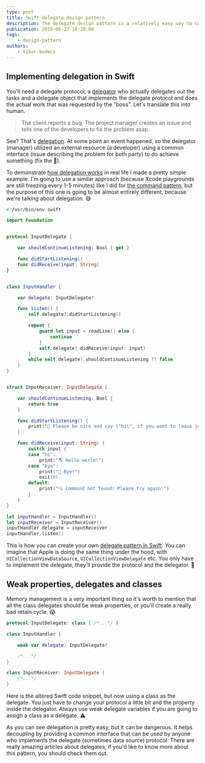 ```yaml
---
type: post
title: Swift delegate design pattern
description: The delegate design pattern is a relatively easy way to communicate between two objects through a common interface, protocol in Swift.
publication: 2018-06-27 16:20:00
tags: 
    - design-pattern
authors:
    - tibor-bodecs
---
```


## Implementing delegation in Swift

You'll need a delegate protocol, a [delegator](https://blog.bobthedeveloper.io/the-meaning-of-delegate-in-swift-347eaa9674d) who actually delegates out the tasks and a delegate object that implements the delegate protocol and does the actual work that was requested by the "boss". Let's translate this into human.

> The client reports a bug. The project manager creates an issue and tells one of the developers to fix the problem asap.

See? That's [delegation](http://www.andrewcbancroft.com/2015/03/26/what-is-delegation-a-swift-developers-guide/). At some point an event happened, so the delegator (manager) utilized an external resource (a developer) using a common interface (issue describing the problem for both party) to do achieve something (fix the 🐛).

To demonstrate [how delegation works](https://www.andrewcbancroft.com/2015/04/08/how-delegation-works-a-swift-developer-guide/) in real life I made a pretty simple example. I'm going to use a similar approach (because Xcode playgrounds are still freezing every 1-5 minutes) like I did for [the command pattern](https://theswiftdev.com/2018/06/13/swift-command-design-pattern/), but the purpose of this one is going to be almost entirely different, because we're talking about delegation. 😅

```swift
#!/usr/bin/env swift

import Foundation


protocol InputDelegate {

    var shouldContinueListening: Bool { get }

    func didStartListening()
    func didReceive(input: String)
}


class InputHandler {

    var delegate: InputDelegate?

    func listen() {
        self.delegate?.didStartListening()

        repeat {
            guard let input = readLine() else {
                continue
            }
            self.delegate?.didReceive(input: input)
        }
        while self.delegate?.shouldContinueListening ?? false
    }
}


struct InputReceiver: InputDelegate {

    var shouldContinueListening: Bool {
        return true
    }

    func didStartListening() {
        print("👻 Please be nice and say \"hi\", if you want to leave just tell me \"bye\":")
    }

    func didReceive(input: String) {
        switch input {
        case "hi":
            print("🌎 Hello world!")
        case "bye":
            print("👋 Bye!")
            exit(0)
        default:
            print("🔍 Command not found! Please try again:")
        }
    }
}

let inputHandler = InputHandler()
let inputReceiver = InputReceiver()
inputHandler.delegate = inputReceiver
inputHandler.listen()
```

This is how you can create your own [delegate pattern in Swift](https://www.appcoda.com/swift-delegate/). You can imagine that Apple is doing the same thing under the hood, with `UICollectionViewDataSource`, `UICollectionViewDelegate` etc. You only have to implement the delegate, they'll provide the protocol and the delegator. 🤔

## Weak properties, delegates and classes

Memory management is a very important thing so it's worth to mention that all the class delegates should be weak properties, or you'll create a really bad retain cycle. 😱

```swift
protocol InputDelegate: class { /*...*/ }

class InputHandler {

    weak var delegate: InputDelegate?

    /*...*/
}

class InputReceiver: InputDelegate {
    /*...*/
}
```

Here is the altered Swift code snippet, but now using a class as the delegate. You just have to change your protocol a little bit and the property inside the delegator. Always use weak delegate variables if you are going to assign a class as a delegate. ⚠️

As you can see delegation is pretty easy, but it can be dangerous. It helps decoupling by providing a common interface that can be used by anyone who implements the delegate (sometimes data source) protocol. There are really amazing articles about delegates, if you'd like to know more about this pattern, you should check them out.

